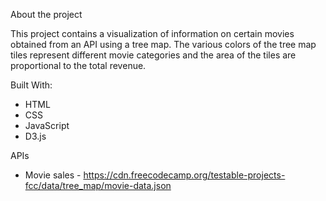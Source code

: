 About the project

This project contains a visualization of information on certain movies obtained from an API using a tree map. The various colors of the tree map tiles represent different movie categories and the area of the tiles are
proportional to the total revenue.

Built With:
- HTML
- CSS
- JavaScript
- D3.js

APIs
-  Movie sales - https://cdn.freecodecamp.org/testable-projects-fcc/data/tree_map/movie-data.json